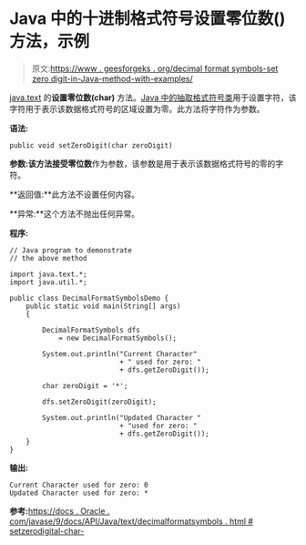 # Java 中的十进制格式符号设置零位数()方法，示例

> 原文:[https://www . geesforgeks . org/decimal format symbols-set zero digit-in-Java-method-with-examples/](https://www.geeksforgeeks.org/decimalformatsymbols-setzerodigit-method-in-java-with-examples/)

[java.text](https://www.geeksforgeeks.org/tag/java-text-package/) 的**设置零位数(char)** 方法。[Java 中的抽取格式符号类](https://www.geeksforgeeks.org/tag/java-decimalformatsymbols/)用于设置字符，该字符用于表示该数据格式符号的区域设置为零。此方法将字符作为参数。

**语法:**

```
public void setZeroDigit(char zeroDigit)

```

**参数:**该方法接受**零位数**作为参数，该参数是用于表示该数据格式符号的零的字符。

**返回值:**此方法不设置任何内容。

**异常:**这个方法不抛出任何异常。

**程序:**

```
// Java program to demonstrate
// the above method

import java.text.*;
import java.util.*;

public class DecimalFormatSymbolsDemo {
    public static void main(String[] args)
    {

        DecimalFormatSymbols dfs
            = new DecimalFormatSymbols();

        System.out.println("Current Character"
                           + " used for zero: "
                           + dfs.getZeroDigit());

        char zeroDigit = '*';

        dfs.setZeroDigit(zeroDigit);

        System.out.println("Updated Character "
                           + "used for zero: "
                           + dfs.getZeroDigit());
    }
}
```

**输出:**

```
Current Character used for zero: 0
Updated Character used for zero: *

```

**参考:**[https://docs . Oracle . com/javase/9/docs/API/Java/text/decimalformatsymbols . html # setzerodigital-char-](https://docs.oracle.com/javase/9/docs/api/java/text/DecimalFormatSymbols.html#setZeroDigit-char-)